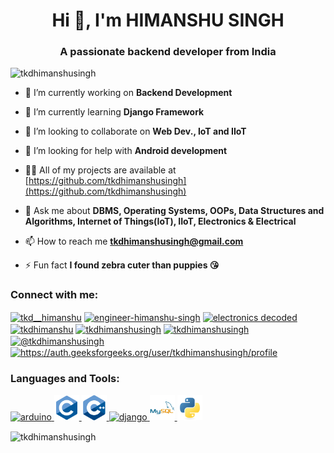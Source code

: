 <h1 align="center">Hi 👋, I'm HIMANSHU SINGH</h1>
<h3 align="center">A passionate backend developer from India</h3>
<p align="left"> <img src="https://komarev.com/ghpvc/?username=tkdhimanshusingh&label=Profile%20views&color=0e75b6&style=flat" alt="tkdhimanshusingh" /> </p>

- 🔭 I’m currently working on **Backend Development**

- 🌱 I’m currently learning **Django Framework**

- 👯 I’m looking to collaborate on **Web Dev., IoT and IIoT**

- 🤝 I’m looking for help with **Android development**

- 👨‍💻 All of my projects are available at [https://github.com/tkdhimanshusingh](https://github.com/tkdhimanshusingh)

- 💬 Ask me about **DBMS, Operating Systems, OOPs, Data Structures and Algorithms, Internet of Things(IoT), IIoT, Electronics & Electrical**

- 📫 How to reach me **tkdhimanshusingh@gmail.com**

- ⚡ Fun fact **I found zebra cuter than puppies 😘**

<h3 align="left">Connect with me:</h3>
<p align="left">
<a href="https://twitter.com/tkd__himanshu" target="blank"><img align="center" src="https://raw.githubusercontent.com/rahuldkjain/github-profile-readme-generator/master/src/images/icons/Social/twitter.svg" alt="tkd__himanshu" height="30" width="40" /></a>
<a href="https://linkedin.com/in/engineer-himanshu-singh" target="blank"><img align="center" src="https://raw.githubusercontent.com/rahuldkjain/github-profile-readme-generator/master/src/images/icons/Social/linked-in-alt.svg" alt="engineer-himanshu-singh" height="30" width="40" /></a>
<a href="https://www.youtube.com/channel/UCKvuuw6-M8vebCQbtB3z__Q" target="blank"><img align="center" src="https://raw.githubusercontent.com/rahuldkjain/github-profile-readme-generator/master/src/images/icons/Social/youtube.svg" alt="electronics decoded" height="30" width="40" /></a>
<a href="https://www.codechef.com/users/tkdhimanshu" target="blank"><img align="center" src="https://i.pinimg.com/564x/c5/d9/fc/c5d9fc1e18bcf039f464c2ab6cfb3eb6.jpg" alt="tkdhimanshu" height="30" width="40" /></a>
<a href="https://www.hackerrank.com/tkdhimanshusingh" target="blank"><img align="center" src="https://raw.githubusercontent.com/rahuldkjain/github-profile-readme-generator/master/src/images/icons/Social/hackerrank.svg" alt="tkdhimanshusingh" height="30" width="40" /></a>
<a href="https://www.leetcode.com/tkdhimanshusingh" target="blank"><img align="center" src="https://raw.githubusercontent.com/rahuldkjain/github-profile-readme-generator/master/src/images/icons/Social/leet-code.svg" alt="tkdhimanshusingh" height="30" width="40" /></a>
<a href="https://www.hackerearth.com/@tkdhimanshusingh" target="blank"><img align="center" src="https://pathrise-website-guide-wp.s3.us-west-1.amazonaws.com/guides/wp-content/uploads/2019/09/16223433/69745444_1387833178034603_2227354680902549504_n.jpg" alt="@tkdhimanshusingh" height="30" width="40" /></a>
<a href="https://auth.geeksforgeeks.org/user/https://auth.geeksforgeeks.org/user/tkdhimanshusingh/profile" target="blank"><img align="center" src="https://raw.githubusercontent.com/rahuldkjain/github-profile-readme-generator/master/src/images/icons/Social/geeks-for-geeks.svg" alt="https://auth.geeksforgeeks.org/user/tkdhimanshusingh/profile" height="30" width="40" /></a>
</p>

<h3 align="left">Languages and Tools:</h3>
<p align="left"> <a href="https://www.arduino.cc/" target="_blank" rel="noreferrer"> <img src="https://cdn.worldvectorlogo.com/logos/arduino-1.svg" alt="arduino" width="40" height="40"/> </a> <a href="https://www.cprogramming.com/" target="_blank" rel="noreferrer"> <img src="https://raw.githubusercontent.com/devicons/devicon/master/icons/c/c-original.svg" alt="c" width="40" height="40"/> </a> <a href="https://www.w3schools.com/cpp/" target="_blank" rel="noreferrer"> <img src="https://raw.githubusercontent.com/devicons/devicon/master/icons/cplusplus/cplusplus-original.svg" alt="cplusplus" width="40" height="40"/> </a> <a href="https://www.djangoproject.com/" target="_blank" rel="noreferrer"> <img src="https://cdn.worldvectorlogo.com/logos/django.svg" alt="django" width="40" height="40"/> </a> <a href="https://www.mysql.com/" target="_blank" rel="noreferrer"> <img src="https://raw.githubusercontent.com/devicons/devicon/master/icons/mysql/mysql-original-wordmark.svg" alt="mysql" width="40" height="40"/> </a> <a href="https://www.python.org" target="_blank" rel="noreferrer"> <img src="https://raw.githubusercontent.com/devicons/devicon/master/icons/python/python-original.svg" alt="python" width="40" height="40"/> </a> </p>

<!--<p><img align="left" src="https://github-readme-stats.vercel.app/api/top-langs?username=tkdhimanshusingh&show_icons=true&locale=en&layout=compact" alt="tkdhimanshusingh" /></p>

<p>&nbsp;<img align="center" src="https://github-readme-stats.vercel.app/api?username=tkdhimanshusingh&show_icons=true&locale=en" alt="tkdhimanshusingh" /></p>-->

<p><img align="center" src="https://github-readme-streak-stats.herokuapp.com/?user=tkdhimanshusingh&" alt="tkdhimanshusingh" /></p>

